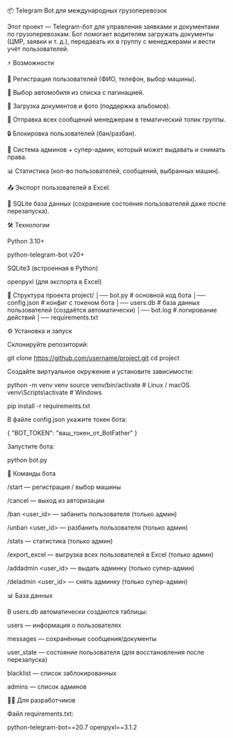 📦 Telegram Bot для международных грузоперевозок

Этот проект — Telegram-бот для управления заявками и документами по грузоперевозкам.
Бот помогает водителям загружать документы (ЦМР, заявки и т. д.), передавать их в группу с менеджерами и вести учёт пользователей.

⚡ Возможности

📲 Регистрация пользователей (ФИО, телефон, выбор машины).

🚗 Выбор автомобиля из списка с пагинацией.

📂 Загрузка документов и фото (поддержка альбомов).

📨 Отправка всех сообщений менеджерам в тематический топик группы.

🔒 Блокировка пользователей (бан/разбан).

👮 Система админов + супер-админ, который может выдавать и снимать права.

📊 Статистика (кол-во пользователей, сообщений, выбранных машин).

📤 Экспорт пользователей в Excel.

💾 SQLite база данных (сохранение состояния пользователей даже после перезапуска).

🛠 Технологии

Python 3.10+

python-telegram-bot v20+

SQLite3 (встроенная в Python)

openpyxl (для экспорта в Excel)

📂 Структура проекта
project/
│── bot.py          # основной код бота
│── config.json     # конфиг с токеном бота
│── users.db        # база данных пользователей (создаётся автоматически)
│── bot.log         # логирование действий
│── requirements.txt

⚙️ Установка и запуск

Склонируйте репозиторий:

git clone https://github.com/username/project.git
cd project


Создайте виртуальное окружение и установите зависимости:

python -m venv venv
source venv/bin/activate   # Linux / macOS
venv\Scripts\activate      # Windows

pip install -r requirements.txt


В файле config.json укажите токен бота:

{
    "BOT_TOKEN": "ваш_токен_от_BotFather"
}


Запустите бота:

python bot.py

🔑 Команды бота

/start — регистрация / выбор машины

/cancel — выход из авторизации

/ban <user_id> — забанить пользователя (только админ)

/unban <user_id> — разбанить пользователя (только админ)

/stats — статистика (только админ)

/export_excel — выгрузка всех пользователей в Excel (только админ)

/addadmin <user_id> — выдать админку (только супер-админ)

/deladmin <user_id> — снять админку (только супер-админ)

📊 База данных

В users.db автоматически создаются таблицы:

users — информация о пользователях

messages — сохранённые сообщения/документы

user_state — состояние пользователя (для восстановления после перезапуска)

blacklist — список заблокированных

admins — список админов

🧑‍💻 Для разработчиков

Файл requirements.txt:

python-telegram-bot==20.7
openpyxl==3.1.2